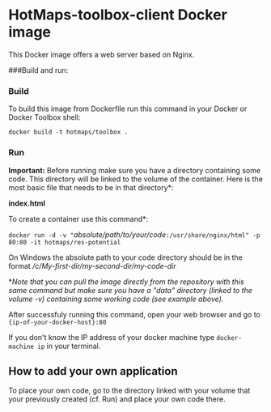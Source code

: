 # HotMaps-toolbox-client Docker image

This Docker image offers a web server based on Nginx.

###Build and run:
### Build
To build this image from Dockerfile run this command in your Docker or Docker Toolbox shell:

`docker build -t hotmaps/toolbox .`

### Run

**Important:** Before running make sure you have a directory containing some code. This directory will be linked to the volume of the container. Here is the most basic file that needs to be in that directory*:

**index.html**


To create a container use this command*:

`docker run -d -v "`*absolute/path/to/your/code*`:/usr/share/nginx/html" -p 80:80 -it hotmaps/res-potential`

On Windows the absolute path to your code directory should be in the format */c/My-first-dir/my-second-dir/my-code-dir*

**Note that you can pull the image directly from the repository with this same command but make sure you have a "data" directory (linked to the volume -v) containing some working code (see example above).*

After successfuly running this command, open your web browser and go to `{ip-of-your-docker-host}:80`

If you don't know the IP address of your docker machine type `docker-machine ip` in your terminal.

## How to add your own application

To place your own code, go to the directory linked with your volume that your previously created (cf. Run) and place your own code there.


